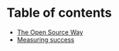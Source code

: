 # Table of contents

* [The Open Source Way](README.md)
* [Measuring success](measuring-success/README.md)
